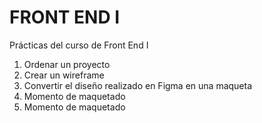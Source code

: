 # FRONT END I

Prácticas del curso de Front End I

1. Ordenar un proyecto
2. Crear un wireframe
3. Convertir el diseño realizado en Figma en una maqueta
4. Momento de maquetado
5. Momento de maquetado